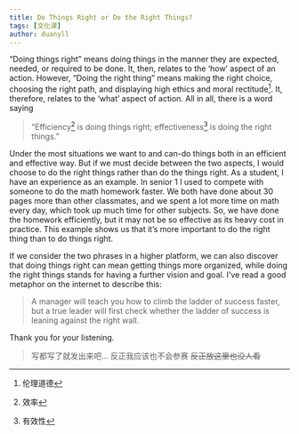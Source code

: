 ```yaml
---
title: Do Things Right or Do the Right Things?
tags: [文化课]
author: duanyll
---
```


“Doing things right” means doing things in the manner they are expected, needed,
or required to be done. It, then, relates to the ‘how’ aspect of an action.
However, “Doing the right thing” means making the right choice, choosing the
right path, and displaying high ethics and moral rectitude[^1]. It, therefore,
relates to the ‘what’ aspect of action. All in all, there is a word saying

[^1]: 伦理道德

>   “Efficiency[^2] is doing things right; effectiveness[^3] is doing the right
>   things.”

[^2]: 效率

[^3]: 有效性

Under the most situations we want to and can-do things both in an efficient and
effective way. But if we must decide between the two aspects, I would choose to
do the right things rather than do the things right. As a student, I have an
experience as an example. In senior 1 I used to compete with someone to do the
math homework faster. We both have done about 30 pages more than other
classmates, and we spent a lot more time on math every day, which took up much
time for other subjects. So, we have done the homework efficiently, but it may
not be so effective as its heavy cost in practice. This example shows us that
it’s more important to do the right thing than to do things right.

If we consider the two phrases in a higher platform, we can also discover that
doing things right can mean getting things more organized, while doing the right
things stands for having a further vision and goal. I’ve read a good metaphor on
the internet to describe this:

>   A manager will teach you how to climb the ladder of success faster, but a
>   true leader will first check whether the ladder of success is leaning
>   against the right wall.

Thank you for your listening.

> 写都写了就发出来吧... 反正我应该也不会参赛 ~~反正放这里也没人看~~